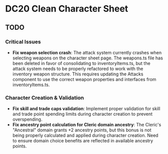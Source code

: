 # DC20 Clean Character Sheet

## TODO

### Critical Issues
- **Fix weapon selection crash**: The attack system currently crashes when selecting weapons on the character sheet page. The weapons.ts file has been deleted in favor of consolidating to inventoryItems.ts, but the attack system needs to be properly refactored to work with the inventory weapon structure. This requires updating the Attacks component to use the correct weapon properties and interfaces from inventoryItems.ts.

### Character Creation & Validation
- **Fix skill and trade caps validation**: Implement proper validation for skill and trade point spending limits during character creation to prevent overspending.
- **Fix ancestry point calculation for Cleric domain ancestry**: The Cleric's "Ancestral" domain grants +2 ancestry points, but this bonus is not being properly calculated and applied during character creation. Need to ensure domain choice benefits are reflected in available ancestry points.
